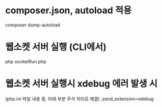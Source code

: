 # composer.json, autoload 적용
  
  composer dump-autoload

# 웹소켓 서버 실행 (CLI에서)
  php socketRun.php

# 웹소켓 서버 실행시 xdebug 에러 발생 시
  
  (php.ini 파일 내용 중, 아래 부분 주석 처리로 해결)
  ;zend_extension=xdebug
